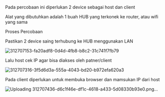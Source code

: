Pada percobaan ini diperlukan 2 device sebagai host dan client

Alat yang dibutuhkan adalah 1 buah HUB yang terkonek ke router, atau wifi yang sama

Proses Percobaan

Pastikan 2 device saing terhubung ke HUB menggunakan LAN

![312707153-fa20adf8-0d4d-4fb8-b8c2-31c741f7fb79](https://github.com/09030582226039/Laporan-kabel-lan-dan-sserver/assets/126418106/8fe1802f-e29f-4a0a-adf1-e7f6ccd3cc9e)

Lalu host cek IP agar bisa diakses oleh patner/client

![312707316-3f5d6d3a-555a-4043-bd20-b972efa620a3](https://github.com/09030582226039/Laporan-kabel-lan-dan-sserver/assets/126418106/fa2d4ed3-c463-48be-ae3e-100a11606ac6)

Pada client diperlukan untuk membuka browser dan mamsukan IP dari host

![Uploading 312707436-d6c1f46e-df1c-4618-a433-5d08330b93e0.png…]()
